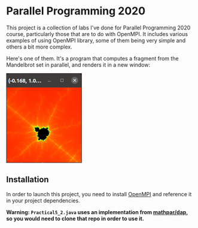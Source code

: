 # Parallel Programming 2020

This project is a collection of labs I've done for Parallel Programming 2020 course, particularly those that are to do with OpenMPI.
It includes various examples of using OpenMPI library, some of them being very simple and others a bit more complex.

Here's one of them. It's a program that computes a fragment from the Mandelbrot set in parallel, and renders it in a new window:

![](.//media/img1.png)

## Installation
In order to launch this project, you need to install [OpenMPI](https://open-mpi.org/software/ompi/v4.1) and reference it in your project dependencies.

**Warning: `Practical5_2.java` uses an implementation from [mathpar/dap](https://bitbucket.org/mathpar/dap), so you would need to clone that repo in order to use it.**

